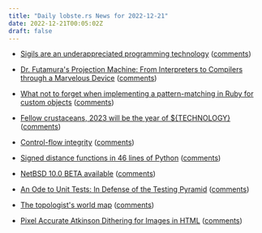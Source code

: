 ```yaml
---
title: "Daily lobste.rs News for 2022-12-21"
date: 2022-12-21T00:05:02Z
draft: false
---
```






- [Sigils are an underappreciated programming technology](https://raku-advent.blog/2022/12/20/sigils/)
  ([comments](https://lobste.rs/s/kljjlc/sigils_are_underappreciated))



- [Dr. Futamura's Projection Machine: From Interpreters to Compilers through a Marvelous Device](https://speakerdeck.com/evacchi/dr-futamuras-projection-machine-from-interpreters-to-compilers-through-a-marvelous-device)
  ([comments](https://lobste.rs/s/vtx6yf/dr_futamura_s_projection_machine_from))



- [What not to forget when implementing a pattern-matching in Ruby for custom objects](https://zverok.space/blog/2022-12-20-pattern-matching.html)
  ([comments](https://lobste.rs/s/aejjgw/what_not_forget_when_implementing))



- [Fellow crustaceans, 2023 will be the year of ${TECHNOLOGY}]()
  ([comments](https://lobste.rs/s/ef3rhw/fellow_crustaceans_2023_will_be_year))



- [Control-flow integrity](https://maskray.me/blog/2022-12-18-control-flow-integrity)
  ([comments](https://lobste.rs/s/tkaei3/control_flow_integrity))



- [Signed distance functions in 46 lines of Python](https://vgel.me/posts/donut/)
  ([comments](https://lobste.rs/s/xm27la/signed_distance_functions_46_lines))



- [NetBSD 10.0 BETA available](http://blog.netbsd.org/tnf/entry/netbsd_10_0_beta_available)
  ([comments](https://lobste.rs/s/qosmgk/netbsd_10_0_beta_available))



- [An Ode to Unit Tests: In Defense of the Testing Pyramid](https://www.infoq.com/articles/unit-tests-testing-pyramid/)
  ([comments](https://lobste.rs/s/mw6kr3/ode_unit_tests_defense_testing_pyramid))



- [The topologist's world map](https://tafc.space/qna/the-topologists-world-map/)
  ([comments](https://lobste.rs/s/y3rvpu/topologist_s_world_map))



- [Pixel Accurate Atkinson Dithering for Images in HTML](https://sheep.horse/2022/12/pixel_accurate_atkinson_dithering_for_images_in_ht.html)
  ([comments](https://lobste.rs/s/iq1ej4/pixel_accurate_atkinson_dithering_for))


